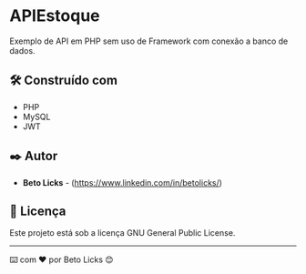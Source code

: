 # APIEstoque

Exemplo de API em PHP sem uso de Framework com conexão a banco de dados.

## 🛠️ Construído com

* PHP
* MySQL
* JWT

## ✒️ Autor

* **Beto Licks** - (https://www.linkedin.com/in/betolicks/)

## 📄 Licença

Este projeto está sob a licença GNU General Public License.

---
⌨️ com ❤️ por Beto Licks 😊
